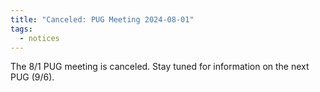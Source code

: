```yaml
---
title: "Canceled: PUG Meeting 2024-08-01"
tags:
  - notices
---
```


The 8/1 PUG meeting is canceled. Stay tuned for information on the next PUG (9/6).